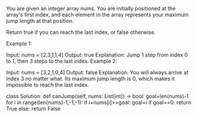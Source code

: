 You are given an integer array nums. You are initially positioned at the array's first index, and each element in the array represents your maximum jump length at that position.

Return true if you can reach the last index, or false otherwise.

 

Example 1:

Input: nums = [2,3,1,1,4]
Output: true
Explanation: Jump 1 step from index 0 to 1, then 3 steps to the last index.
Example 2:

Input: nums = [3,2,1,0,4]
Output: false
Explanation: You will always arrive at index 3 no matter what. Its maximum jump length is 0, which makes it impossible to reach the last index.



class Solution:
    def canJump(self, nums: List[int]) -> bool:
        goal=len(nums)-1
        for i in range(len(nums)-1,-1,-1):
            if i+nums[i]>=goal:
                goal=i
        if goal==0:
            return True
        else:
            return False
 

